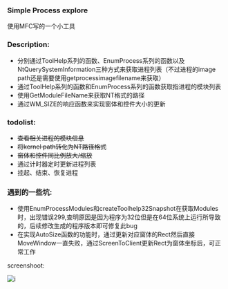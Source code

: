 ### Simple Process explore ###

使用MFC写的一个小工具

### Description:

- 分别通过ToolHelp系列的函数、EnumProcess系列的函数以及NtQuerySystemInformation三种方式来获取进程列表（不过进程的image path还是需要使用getprocessimagefilename来获取）
- 通过ToolHelp系列的函数和EnumProcess系列的函数获取指进程的模块列表
- 使用GetModuleFileName来获取NT格式的路径
- 通过WM_SIZE的响应函数来实现窗体和控件大小的更新

### todolist:

- <del>查看相关进程的模块信息</del>
- <del>将kernel path转化为NT路径格式</del>
- <del>窗体和控件同比例放大/缩放</del>
- 通过计时器定时更新进程列表
- 挂起、结束、恢复进程

### 遇到的一些坑:

- 使用EnumProcessModules和createToolhelp32Snapshot在获取Modules时，出现错误299,查明原因是因为程序为32位但是在64位系统上运行所导致的，后续修改生成的程序版本即可修复此bug
- 在实现AutoSize函数的功能时，通过更新对应窗体的Rect然后直接MoveWindow一直失败，通过ScreenToClient更新Rect为窗体坐标后，可正常工作

screenshoot:

![i](https://github.com/pench3r/Program-Study/blob/master/c%2B%2B/MyFirstMFCApp/image1.png)

